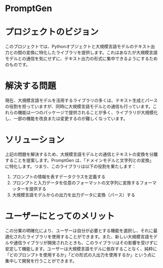 # PromptGen

# プロジェクトのビジョン
このプロジェクトでは、Pythonオブジェクトと大規模言語モデルのテキスト出力との間の変換に特化したライブラリを提供します。これはあなたが大規模言語モデルとの通信を気にせずに、テキスト出力の形式に集中できるようにするためのものです。

# 解決する問題
現在、大規模言語モデルを活用するライブラリの多くは、テキスト生成とパースの役割を担っていますが、同時に大規模言語モデルとの通信も行っています。これらの機能は一つのパッケージで提供されることが多く、ライブラリが大規模化し、一部の機能を改良または変更するのが難しくなっています。

# ソリューション
上記の問題を解決するため、大規模言語モデルとの通信とテキストの変換を分離することを提案します。PromptGen は、「ドメインモデルと文字列との変換」に特化します。つまり、このライブラリは以下の役割を果たします：

1. プロンプトの情報を表すデータクラスを定義する
1. プロンプトと入力データを任意のフォーマットの文字列に変換するフォーマッターを提供する
1. 大規模言語モデルからの出力を出力データに変換（パース）する

# ユーザーにとってのメリット
この分業の明確化により、ユーザーは自分が必要とする機能を選択し、それに最適化されたライブラリを使用することができます。また、新しい大規模言語モデルや通信ライブラリが開発されたときも、このライブラリはその影響を受けずに安定して機能します。ユーザーは大規模言語モデルに依存することなく、純粋に「どのプロンプトを使用するか」「どの形式の入出力を使用するか」という点に集中して開発を行うことができます。

